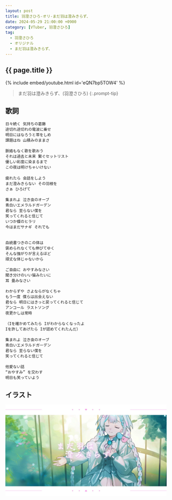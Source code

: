```yaml
---
layout: post
title: 羽澄さひろ-オリ-まだ羽は澄みきらず、
date: 2024-05-29 21:00:00 +0900
category: [VTuber, 羽澄さひろ]
tag: 
  - 羽澄さひろ
  - オリジナル
  - まだ羽は澄みきらず、
---
```


## {{ page.title }}

{% include embed/youtube.html id='eQN7bp5TOW4' %}

> まだ羽は澄みきらず、(羽澄さひろ)
{:.prompt-tip}

## 歌詞

```
日々続く 気持ちの葛藤
途切れ途切れの電波に乗せ
明日にはなろうと帯をしめ
課題はね 山積みのままさ

脈絡もなく歌を歌おう
それは過去と未来 繋ぐセットリスト
優しい彩度に染まるまで
この夜は明けちゃいけない
　
疲れたら 会話をしよう
まだ澄みきらない その羽根を
さぁ ひろげて

集まれよ 泣き虫のオーブ
青白いエメラルドガーデン
君なら 至らない僕を
笑ってくれると信じて
いつか蝶のヒラリ
今はまだサナギ それでも


血統書つきのこの体は
褒められなくても伸びてゆく
そんな強がりが言えるほど
頑丈な体じゃないから

ご自由に おやすみなさい　
聞き分けのいい猫みたいに
耳 畳みなさい

わからずや さよならがなくちゃ
もう一度 僕らは出会えない
君なら 明日にはきっと戻ってくれると信じて
アンコール ラストソング
夜更かしは常時

（Iを確かめてみたら Iがわからなくなったよ
Iを許してあげたら Iが認めてくれたんだ）

集まれよ 泣き虫のオーブ
青白いエメラルドガーデン
君なら 至らない僕を
笑ってくれると信じて

他愛ない話
“おやすみ” を交わす
明日も笑っていよう

```

## イラスト

![まだ羽は澄みきらず、](/assets/img/vtuber/sahiro/まだ羽は澄みきらず、-羽澄さひろ.jpg)
